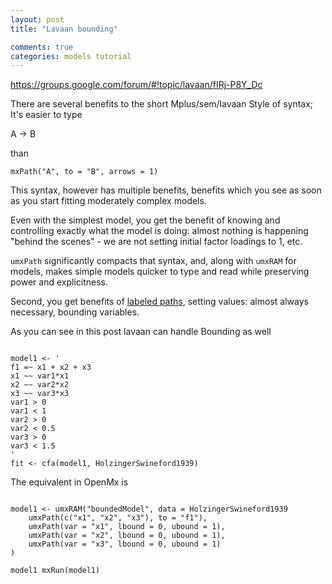 ```yaml
---
layout: post
title: "Lavaan bounding"

comments: true
categories: models tutorial
---
```


<a name="top"></a>

https://groups.google.com/forum/#!topic/lavaan/fIRj-P8Y_Dc

There are several benefits to the short Mplus/sem/lavaan Style of syntax; It's easier to type 

A -> B 

than 

```splus
mxPath("A", to = "B", arrows = 1)    
```
This syntax, however has multiple benefits, benefits which you see as soon as you start fitting moderately complex models.

Even with the simplest model, you get the benefit of knowing and controlling exactly what the model is doing: almost nothing is happening "behind the scenes" - we are not setting initial factor loadings to 1, etc.

`umxPath` significantly compacts that syntax, and, along with `umxRAM` for models, makes simple models quicker to type and read while preserving power and explicitness.

Second, you get benefits of [labeled paths](), setting values: almost always necessary, bounding variables.

As you can see in this post lavaan can handle Bounding as well

```splus
    
model1 <- '
f1 =~ x1 + x2 + x3
x1 ~~ var1*x1
x2 ~~ var2*x2
x3 ~~ var3*x3
var1 > 0
var1 < 1
var2 > 0
var2 < 0.5
var3 > 0
var3 < 1.5
'
fit <- cfa(model1, HolzingerSwineford1939)
```

The equivalent in OpenMx is

```splus
    
model1 <- umxRAM("boundedModel", data = HolzingerSwineford1939
	umxPath(c("x1", "x2", "x3"), to = "f1"),
	umxPath(var = "x1", lbound = 0, ubound = 1),
	umxPath(var = "x2", lbound = 0, ubound = 1),
	umxPath(var = "x3", lbound = 0, ubound = 1)
)

model1 mxRun(model1)
```
